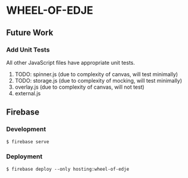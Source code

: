 # WHEEL-OF-EDJE

## Future Work

### Add Unit Tests

All other JavaScript files have appropriate unit tests.

1. TODO: spinner.js (due to complexity of canvas, will test minimally)
2. TODO: storage.js (due to complexity of mocking, will test minimally)
3. overlay.js (due to complexity of canvas, will not test)
5. external.js

## Firebase

### Development

```script
$ firebase serve
```

### Deployment

```script
$ firebase deploy --only hosting:wheel-of-edje
```
